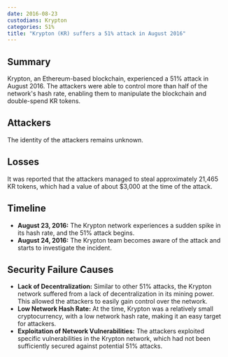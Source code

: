 ```yaml
---
date: 2016-08-23
custodians: Krypton
categories: 51%
title: "Krypton (KR) suffers a 51% attack in August 2016"
---
```


## Summary

Krypton, an Ethereum-based blockchain, experienced a 51% attack in August 2016. The attackers were able to control more than half of the network's hash rate, enabling them to manipulate the blockchain and double-spend KR tokens.

## Attackers

The identity of the attackers remains unknown. 

## Losses

It was reported that the attackers managed to steal approximately 21,465 KR tokens, which had a value of about $3,000 at the time of the attack.

## Timeline

- **August 23, 2016:** The Krypton network experiences a sudden spike in its hash rate, and the 51% attack begins.
- **August 24, 2016:** The Krypton team becomes aware of the attack and starts to investigate the incident.

## Security Failure Causes

- **Lack of Decentralization:** Similar to other 51% attacks, the Krypton network suffered from a lack of decentralization in its mining power. This allowed the attackers to easily gain control over the network.
- **Low Network Hash Rate:** At the time, Krypton was a relatively small cryptocurrency, with a low network hash rate, making it an easy target for attackers.
- **Exploitation of Network Vulnerabilities:** The attackers exploited specific vulnerabilities in the Krypton network, which had not been sufficiently secured against potential 51% attacks.
